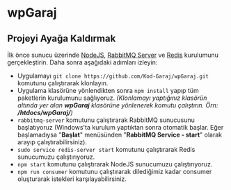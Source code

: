 # wpGaraj

## Projeyi Ayağa Kaldırmak

İlk önce sunucu üzerinde [NodeJS](https://nodejs.org/en/), [RabbitMQ Server](https://www.rabbitmq.com/download.html) ve [Redis](https://redis.io/docs/getting-started/) kurulumunu gerçekleştirin. Daha sonra aşağıdaki adımları izleyin:

- Uygulamayı `git clone https://github.com/Kod-Garaj/wpGaraj.git` komutunu çalıştırarak klonlayın.
- Uygulama klasörüne yönlendikten sonra `npm install` yapıp tüm paketlerin kurulumunu sağlıyoruz. *(Klonlamayı yaptığınız klasörün altında yer alan **wpGaraj** klasörüne yönlenerek komutu çalıştırın. Örn: **/htdocs/wpGaraj/**)*
- `rabbitmq-server` komutunu çalıştırarak RabbitMQ sunucusunu başlatıyoruz (Windows'ta kurulum yaptıktan sonra otomatik başlar. Eğer başlamadıysa "**Başlat**" menüsünden "**RabbitMQ Service - start**" olarak arayıp çalıştırabilirsiniz).
- `sudo service redis-server start` komutunu çalıştırarak Redis sunucumuzu çalıştırıyoruz.
- `npm start` komutunu çalıştırarak NodeJS sunucumuzu çalıştırıyoruz.
- `npm run consumer` komutunu çalıştırarak dilediğimiz kadar consumer oluşturarak istekleri karşılayabilirsiniz.
